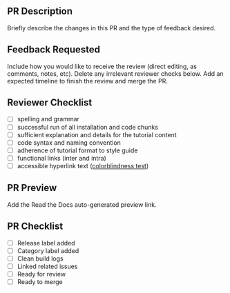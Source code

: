 ## PR Description

Briefly describe the changes in this PR and the type of feedback desired.

## Feedback Requested

Include how you would like to receive the review (direct editing, as comments, notes, etc).
Delete any irrelevant reviewer checks below.
Add an expected timeline to finish the review and merge the PR.

## Reviewer Checklist 

- [ ] spelling and grammar
- [ ] successful run of all installation and code chunks
- [ ] sufficient explanation and details for the tutorial content
- [ ] code syntax and naming convention
- [ ] adherence of tutorial format to style guide
- [ ] functional links (inter and intra)
- [ ] accessible hyperlink text ([colorblindness test](https://www.toptal.com/designers/colorfilter))

## PR Preview

Add the Read the Docs auto-generated preview link.

<!---
Note: Will look something like this, where the number is the same as the PR number.
https://cfde-training-and-engagement--535.com.readthedocs.build/en/535/
--->

## PR Checklist

- [ ] Release label added
- [ ] Category label added
- [ ] Clean build logs
- [ ] Linked related issues
- [ ] Ready for review 
- [ ] Ready to merge
